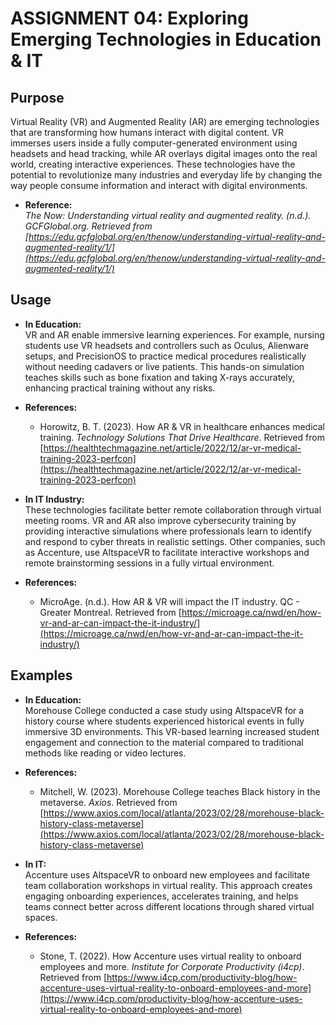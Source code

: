 # ASSIGNMENT 04: Exploring Emerging Technologies in Education & IT

## Purpose  
Virtual Reality (VR) and Augmented Reality (AR) are emerging technologies that are transforming how humans interact with digital content. VR immerses users inside a fully computer-generated environment using headsets and head tracking, while AR overlays digital images onto the real world, creating interactive experiences. These technologies have the potential to revolutionize many industries and everyday life by changing the way people consume information and interact with digital environments.

- **Reference:**  
  _The Now: Understanding virtual reality and augmented reality. (n.d.). GCFGlobal.org. Retrieved from [https://edu.gcfglobal.org/en/thenow/understanding-virtual-reality-and-augmented-reality/1/](https://edu.gcfglobal.org/en/thenow/understanding-virtual-reality-and-augmented-reality/1/)_

## Usage  

- **In Education:**  
  VR and AR enable immersive learning experiences. For example, nursing students use VR headsets and controllers such as Oculus, Alienware setups, and PrecisionOS to practice medical procedures realistically without needing cadavers or live patients. This hands-on simulation teaches skills such as bone fixation and taking X-rays accurately, enhancing practical training without any risks.

- **References:**  
  - Horowitz, B. T. (2023). How AR & VR in healthcare enhances medical training. *Technology Solutions That Drive Healthcare*. Retrieved from [https://healthtechmagazine.net/article/2022/12/ar-vr-medical-training-2023-perfcon](https://healthtechmagazine.net/article/2022/12/ar-vr-medical-training-2023-perfcon)  

- **In IT Industry:**  
  These technologies facilitate better remote collaboration through virtual meeting rooms. VR and AR also improve cybersecurity training by providing interactive simulations where professionals learn to identify and respond to cyber threats in realistic settings. Other companies, such as Accenture, use AltspaceVR to facilitate interactive workshops and remote brainstorming sessions in a fully virtual environment.

- **References:**  
  - MicroAge. (n.d.). How AR & VR will impact the IT industry. QC - Greater Montreal. Retrieved from [https://microage.ca/nwd/en/how-vr-and-ar-can-impact-the-it-industry/](https://microage.ca/nwd/en/how-vr-and-ar-can-impact-the-it-industry/)

## Examples  

- **In Education:**  
  Morehouse College conducted a case study using AltspaceVR for a history course where students experienced historical events in fully immersive 3D environments. This VR-based learning increased student engagement and connection to the material compared to traditional methods like reading or video lectures.

- **References:**  
  - Mitchell, W. (2023). Morehouse College teaches Black history in the metaverse. *Axios*. Retrieved from [https://www.axios.com/local/atlanta/2023/02/28/morehouse-black-history-class-metaverse](https://www.axios.com/local/atlanta/2023/02/28/morehouse-black-history-class-metaverse)  


- **In IT:**  
  Accenture uses AltspaceVR to onboard new employees and facilitate team collaboration workshops in virtual reality. This approach creates engaging onboarding experiences, accelerates training, and helps teams connect better across different locations through shared virtual spaces.

- **References:**  
   - Stone, T. (2022). How Accenture uses virtual reality to onboard employees and more. *Institute for Corporate Productivity (i4cp)*. Retrieved from [https://www.i4cp.com/productivity-blog/how-accenture-uses-virtual-reality-to-onboard-employees-and-more](https://www.i4cp.com/productivity-blog/how-accenture-uses-virtual-reality-to-onboard-employees-and-more)